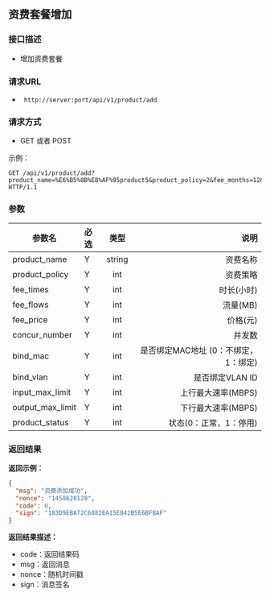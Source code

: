 ## 资费套餐增加


### 接口描述

- 增加资费套餐

### 请求URL

- ` http://server:port/api/v1/product/add `

### 请求方式

- GET 或者 POST

示例：


    GET /api/v1/product/add?product_name=%E6%B5%8B%E8%AF%95product5&product_policy=2&fee_months=12&fee_times=0&fee_flows=0&fee_price=12&concur_number=3&bind_mac=1&bind_vlan=1&input_max_limit=12&output_max_limit=25&product_status=0&sign=EFB09A8FCAEBD6D928901E7D875613B4 HTTP/1.1

### 参数

| 参数名 | 必选 | 类型 | 说明 |
|---|:---|:---:|---:|
| product_name | Y | string |资费名称 |
| product_policy | Y | int |资费策略 |
| fee_times | Y | int |时长(小时) |
| fee_flows | Y | int |流量(MB) |
| fee_price | Y | int |价格(元) |
| concur_number | Y | int |并发数 |
| bind_mac | Y | int |是否绑定MAC地址 (0：不绑定，1：绑定)|
| bind_vlan | Y | int |是否绑定VLAN ID |
| input_max_limit | Y | int |上行最大速率(MBPS) |
| output_max_limit | Y | int |下行最大速率(MBPS) |
| product_status | Y | int |状态(0：正常，1：停用) |

### 返回结果

**返回示例：**

~~~json
{
  "msg": "资费添加成功",
  "nonce": "1458620128",
  "code": 0,
  "sign": "183D9EBA72C6882EA15E842B5E6BFBAF"
}
  ~~~

**返回结果描述：**

- code：返回结果码
- msg：返回消息
- nonce：随机时间戳
- sign：消息签名
